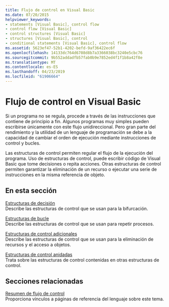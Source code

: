 ```yaml
---
title: Flujo de control en Visual Basic
ms.date: 07/20/2015
helpviewer_keywords:
- statements [Visual Basic], control flow
- control flow [Visual Basic]
- control structures [Visual Basic]
- structures [Visual Basic], control
- conditional statements [Visual Basic], control flow
ms.assetid: 5623ef47-52b1-4202-befd-9af36422ec6f
ms.openlocfilehash: 14133dc764d6708d8b7a3366038bc3240e5cbc76
ms.sourcegitcommit: 9b552addadfb57fab0b9e7852ed4f1f1b8a42f8e
ms.translationtype: MT
ms.contentlocale: es-ES
ms.lasthandoff: 04/23/2019
ms.locfileid: "61906664"
---
```

# <a name="control-flow-in-visual-basic"></a>Flujo de control en Visual Basic
Si un programa no se regula, procede a través de las instrucciones que contiene de principio a fin. Algunos programas muy simples pueden escribirse únicamente con este flujo unidireccional. Pero gran parte del rendimiento y la utilidad de un lenguaje de programación se debe a la capacidad de cambiar el orden de ejecución mediante instrucciones de control y bucles.  
  
 Las estructuras de control permiten regular el flujo de la ejecución del programa. Uso de estructuras de control, puede escribir código de Visual Basic que tome decisiones o repita acciones. Otras estructuras de control permiten garantizar la eliminación de un recurso o ejecutar una serie de instrucciones en la misma referencia de objeto.  
  
## <a name="in-this-section"></a>En esta sección  
 [Estructuras de decisión](../../../../visual-basic/programming-guide/language-features/control-flow/decision-structures.md)  
 Describe las estructuras de control que se usan para la bifurcación.  
  
 [Estructuras de bucle](../../../../visual-basic/programming-guide/language-features/control-flow/loop-structures.md)  
 Describe las estructuras de control que se usan para repetir procesos.  
  
 [Estructuras de control adicionales](../../../../visual-basic/programming-guide/language-features/control-flow/other-control-structures.md)  
 Describe las estructuras de control que se usan para la eliminación de recursos y el acceso a objetos.  
  
 [Estructuras de control anidadas](../../../../visual-basic/programming-guide/language-features/control-flow/nested-control-structures.md)  
 Trata sobre las estructuras de control contenidas en otras estructuras de control.  
  
## <a name="related-sections"></a>Secciones relacionadas  
 [Resumen de flujo de control](../../../../visual-basic/language-reference/keywords/control-flow-summary.md)  
 Proporciona vínculos a páginas de referencia del lenguaje sobre este tema.
